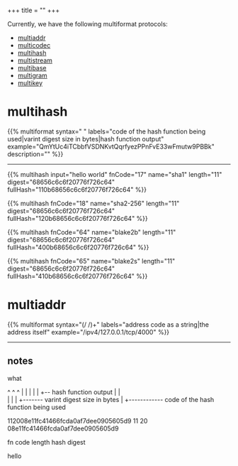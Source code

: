 +++
title = ""
+++

Currently, we have the following multiformat protocols:

- [multiaddr](https://github.com/multiformats/multiaddr)
- [multicodec](https://github.com/multiformats/multicodec)
- [multihash](https://github.com/multiformats/multihash)
- [multistream](https://github.com/multiformats/multistream)
- [multibase](https://github.com/ipfs/specs/issues/130)
- [multigram](https://github.com/ipfs/specs/pull/123)
- [multikey](https://github.com/ipfs/specs/issues/58)

# multihash

{{% multiformat
	syntax="<fn-code> <length> <hash-digest>"
	labels="code of the hash function being used|varint digest size in bytes|hash function output"
	example="QmYtUc4iTCbbfVSDNKvtQqrfyezPPnFvE33wFmutw9PBBk"
	description=""
%}}

-----

{{% multihash
	input="hello world"
	fnCode="17"
	name="sha1"
	length="11"
	digest="68656c6c6f20776f726c64"
	fullHash="110b68656c6c6f20776f726c64"
%}}

{{% multihash
	fnCode="18"
	name="sha2-256"
	length="11"
	digest="68656c6c6f20776f726c64"
	fullHash="120b68656c6c6f20776f726c64"
%}}

{{% multihash
	fnCode="64"
	name="blake2b"
	length="11"
	digest="68656c6c6f20776f726c64"
	fullHash="400b68656c6c6f20776f726c64"
%}}

{{% multihash
	fnCode="65"
	name="blake2s"
	length="11"
	digest="68656c6c6f20776f726c64"
	fullHash="410b68656c6c6f20776f726c64"
%}}

# multiaddr

{{% multiformat
	syntax="(/<addr-str-code> /<addr-str-rep>)+"
	labels="address code as a string|the address itself"
	example="/ipv4/127.0.0.1/tcp/4000"
	%}}

-----------------
## notes 

what


<fn-code><length><hash-digest>

 ^       ^       ^
 |       |       |
 |       |       +-- hash function output
 |       |            
 |       |
 |       +------- varint digest size in bytes
 |
 +------------ code of the hash function being used


112008e11fc41466fcda0af7dee0905605d9
11 20 08e11fc41466fcda0af7dee0905605d9

fn code
   length
	     hash digest

hello
